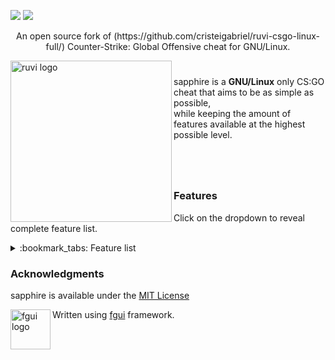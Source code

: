 <p align="center">
 
 <a href="https://en.wikipedia.org/wiki/C%2B%2B"><img src="https://img.shields.io/badge/MADE%20WITH-%E2%99%A5-pink"></a>
  <a href="https://github.com/numero69/sapphire-csgo-linux/blob/master/LICENSE"><img src="https://img.shields.io/badge/LICENSE-MIT-pink"></a>
</p>

<p align="center">
An open source fork of (https://github.com/cristeigabriel/ruvi-csgo-linux-full/) Counter-Strike: Global Offensive cheat for GNU/Linux.
</p>

<img width="258" src="./resource/logo.png" alt="ruvi logo" align="left">

#

sapphire is a **GNU/Linux** only CS:GO cheat that aims to be as simple as possible,  
while keeping the amount of features available at the highest possible level.

#

<br>

### Features

Click on the dropdown to reveal complete feature list.

<details>
<summary>:bookmark_tabs: Feature list</summary>
<br>

Visuals:
- **ESP**
  - Box
  - Name
- **Chams**
- **Nightmode**
- **Low health warning**
- **Removals**
  - Disable post processing
  - Disable Panorama UI blur
  - Disable flashbang effect
  - Disable smoke effect
- **Engine radar**
- **Grenade prediction**
- **Thirdperson**

Miscellanous:
- **Bunnyhop**
  - Auto strafer
- **Instant bomb plant**
- **Force thirdperson while specating**
- **Mirror cam**

:construction: *more features soon...*
</details>

### Acknowledgments

sapphire is available under the [MIT License](https://github.com/numero69/sapphire-csgo-linux/blob/master/LICENSE)

<img width="64" height="64" src="https://raw.githubusercontent.com/iFloody/fgui/master/resources/fgui_logo.png" alt="fgui logo" align="left">

Written using
[fgui](https://github.com/iFloody/fgui) framework.
